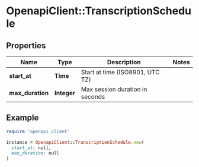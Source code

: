 # OpenapiClient::TranscriptionSchedule

## Properties

| Name | Type | Description | Notes |
| ---- | ---- | ----------- | ----- |
| **start_at** | **Time** | Start at time (ISO8901, UTC TZ) |  |
| **max_duration** | **Integer** | Max session duration in seconds |  |

## Example

```ruby
require 'openapi_client'

instance = OpenapiClient::TranscriptionSchedule.new(
  start_at: null,
  max_duration: null
)
```

